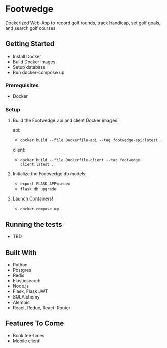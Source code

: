Footwedge
=======================================================

Dockerized Web-App to record golf rounds, track handicap,
set golf goals, and search golf courses

## Getting Started

* Install Docker 
* Build Docker images
* Setup database
* Run docker-compose up


### Prerequisites
* Docker


### Setup


1) Build the Footwedge api and client Docker images:

    api:
     * ```docker build --file Dockerfile-api --tag footwedge-api:latest . ```
    
    client:
     * ```docker build --file Dockerfile-client --tag footwedge-client:latest . ```
     
2) Initialize the Footwedge db models:

    * ```export FLASK_APP=index```
    * ```flask db upgrade```

3) Launch Containers!
    
    * ```docker-compose up```
    
  
## Running the tests

* TBD


## Built With

* Python
* Postgres
* Redis
* Elasticsearch
* Node.js
* Flask, Flask JWT
* SQLAlchemy
* Alembic
* React, Redux, React-Router


## Features To Come
* Book tee-times
* Mobile client!
